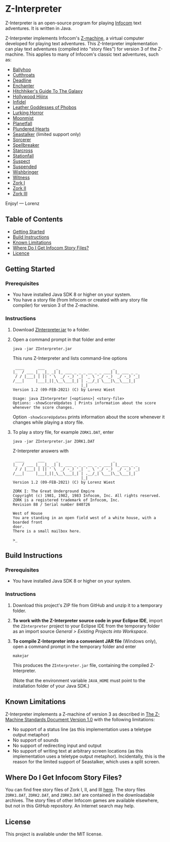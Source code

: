 # Z-Interpreter

Z-Interpreter is an open-source program for playing [Infocom](https://en.wikipedia.org/wiki/Infocom) text adventures.
It is written in Java.

Z-Interpreter implements Infocom's [Z-machine](https://en.wikipedia.org/wiki/Z-machine), a virtual computer developed for playing text adventures. This Z-Interpreter implementation can play text adventures (compiled into "story files") for version 3 of the Z-machine. This applies to many of Infocom's classic text adventures, such as:

* [Ballyhoo](https://en.wikipedia.org/wiki/Ballyhoo_(video_game))
* [Cutthroats](https://en.wikipedia.org/wiki/Cutthroats_(video_game))
* [Deadline](https://en.wikipedia.org/wiki/Deadline_(video_game))
* [Enchanter](https://en.wikipedia.org/wiki/Enchanter_(video_game))
* [Hitchhiker's Guide To The Galaxy](https://en.wikipedia.org/wiki/The_Hitchhiker%27s_Guide_to_the_Galaxy_(computer_game))
* [Hollywood Hijinx](https://en.wikipedia.org/wiki/Hollywood_Hijinx)
* [Infidel](https://en.wikipedia.org/wiki/Infidel_(video_game))
* [Leather Goddesses of Phobos](https://en.wikipedia.org/wiki/Leather_Goddesses_of_Phobos)
* [Lurking Horror](https://en.wikipedia.org/wiki/The_Lurking_Horror)
* [Moonmist](https://en.wikipedia.org/wiki/Moonmist)
* [Planetfall](https://en.wikipedia.org/wiki/Planetfall)
* [Plundered Hearts](https://en.wikipedia.org/wiki/Plundered_Hearts)
* [Seastalker](https://en.wikipedia.org/wiki/Seastalker) (limited support only)
* [Sorcerer](https://en.wikipedia.org/wiki/Sorcerer_(video_game))
* [Spellbreaker](https://en.wikipedia.org/wiki/Spellbreaker)
* [Starcross](https://en.wikipedia.org/wiki/Starcross_(video_game))
* [Stationfall](https://en.wikipedia.org/wiki/Stationfall)
* [Suspect](https://en.wikipedia.org/wiki/Suspect_(video_game))
* [Suspended](https://en.wikipedia.org/wiki/Suspended_(video_game))
* [Wishbringer](https://en.wikipedia.org/wiki/Wishbringer)
* [Witness](https://en.wikipedia.org/wiki/The_Witness_(1983_video_game))
* [Zork I](https://en.wikipedia.org/wiki/Zork_I)
* [Zork II](https://en.wikipedia.org/wiki/Zork_II)
* [Zork III](https://en.wikipedia.org/wiki/Zork_III)

Enjoy! &mdash; Lorenz

## Table of Contents
* [Getting Started](#getting-started)
* [Build Instructions](#build-instructions)
* [Known Limitations](#known-limitations)
* [Where Do I Get Infocom Story Files?](#where-do-i-get-infocom-story-files)
* [Licence](#license)

## Getting Started

### Prerequisites
* You have installed Java SDK 8 or higher on your system.
* You have a story file (from Infocom or created with any story file compiler) for version 3 of the Z-machine. 

### Instructions
1. Download [ZInterpreter.jar](https://github.com/lwiest/ZInterpreter/releases/download/latest/ZInterpreter.jar) to a folder.
2. Open a command prompt in that folder and enter
   ``` 
   java -jar ZInterpreter.jar
   ```
   This runs Z-Interpreter and lists command-line options
   ```
    ____      ___     _                        _           
   |_  / ___ |_ _|_ _| |_ ___ _ _ _ __ _ _ ___| |_ ___ _ _ 
    / / |___| | || ' \  _/ -_) '_| '_ \ '_/ -_)  _/ -_) '_|
   /___|     |___|_||_\__\___|_| | .__/_| \___|\__\___|_|  
                                 |_|                       
   Version 1.2 (09-FEB-2021) (C) by Lorenz Wiest

   Usage: java ZInterpreter [<options>] <story-file>
   Options: -showScoreUpdates | Prints information about the score whenever the score changes.
   ```
   Option `-showScoreUpdates` prints information about the score whenever it changes while playing a story file.

3. To play a story file, for example `ZORK1.DAT`, enter
   ```
   java -jar ZInterpreter.jar ZORK1.DAT
   ```
   Z-Interpreter answers with
   ```
    ____      ___     _                        _           
   |_  / ___ |_ _|_ _| |_ ___ _ _ _ __ _ _ ___| |_ ___ _ _ 
    / / |___| | || ' \  _/ -_) '_| '_ \ '_/ -_)  _/ -_) '_|
   /___|     |___|_||_\__\___|_| | .__/_| \___|\__\___|_|  
                                 |_|                       
   Version 1.2 (09-FEB-2021) (C) by Lorenz Wiest

   ZORK I: The Great Underground Empire
   Copyright (c) 1981, 1982, 1983 Infocom, Inc. All rights reserved.
   ZORK is a registered trademark of Infocom, Inc.
   Revision 88 / Serial number 840726

   West of House
   You are standing in an open field west of a white house, with a boarded front
   door.
   There is a small mailbox here.

   >_
   ```

## Build Instructions

### Prerequisites
* You have installed Java SDK 8 or higher on your system.

### Instructions
1. Download this project's ZIP file from GitHub and unzip it to a temporary folder.
2. **To work with the Z-Interpreter source code in your Eclipse IDE**, import the `ZInterpreter` project to your Eclipse 
IDE from the temporary folder as an import source _General > Existing Projects into Workspace_.
3. **To compile Z-Interpreter into a convenient JAR file** (Windows only), open a command prompt in the temporary folder 
and enter
   ```
   makejar
   ```
   This produces the `ZInterpreter.jar` file, containing the compiled Z-Interpreter.
   
   (Note that the environment variable `JAVA_HOME` must point to the installation folder of your Java SDK.)

## Known Limitations
Z-Interpreter implements a Z-machine of version 3 as described in [The Z-Machine Standards Document Version 1.0](https://www.ifarchive.org/if-archive/infocom/interpreters/specification/z-spec10-pdf.zip) with the following limitations:
* No support of a status line (as this implementation uses a teletype output metaphor)
* No support of sounds
* No support of redirecting input and output
* No support of writing text at arbitrary screen locations (as this implementation uses a teletype output metaphor). Incidentally, this is the reason for the limited support of Seastalker, which uses a split screen.

## Where Do I Get Infocom Story Files?
You can find free story files of Zork I, II, and III [here](http://www.infocom-if.org/downloads/downloads.html). The story files `ZORK1.DAT`, `ZORK2.DAT`, 
and `ZORK3.DAT` are contained in the downloadable archives. The story files of other Infocom games are available elsewhere, but not in this GitHub repository. An Internet search may help.

## License
This project is available under the MIT license.
